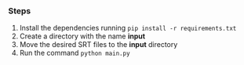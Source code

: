 ### Steps
1. Install the dependencies running `pip install -r requirements.txt`
2. Create a directory with the name **input**
3. Move the desired SRT files to the **input** directory
4. Run the command `python main.py`